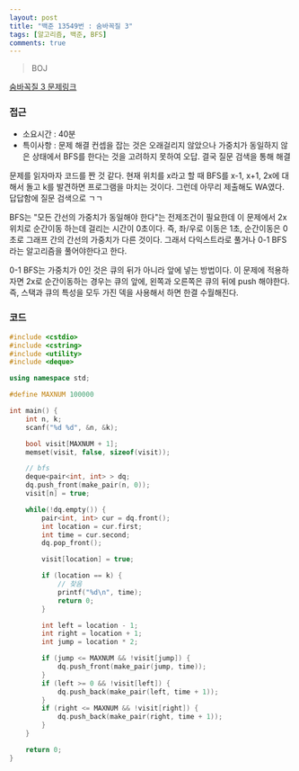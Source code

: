 ```yaml
---
layout: post
title: "백준 13549번 : 숨바꼭질 3"
tags: [알고리즘, 백준, BFS]
comments: true
---
```


> BOJ  

[숨바꼭질 3 문제링크](https://www.acmicpc.net/problem/13549)  

### 접근  
- 소요시간 : 40분
- 특이사항 : 문제 해결 컨셉을 잡는 것은 오래걸리지 않았으나 가중치가 동일하지 않은 상태에서 BFS를 한다는 것을 고려하지 못하여 오답. 결국 질문 검색을 통해 해결  

문제를 읽자마자 코드를 짠 것 같다. 현재 위치를 x라고 할 때 BFS를 x-1, x+1, 2x에 대해서 돌고 k를 발견하면 프로그램을 마치는 것이다. 그런데 아무리 제출해도 WA였다. 답답함에 질문 검색으로 ㄱㄱ  

BFS는 "모든 간선의 가중치가 동일해야 한다"는 전제조건이 필요한데 이 문제에서 2x 위치로 순간이동 하는데 걸리는 시간이 0초이다. 즉, 좌/우로 이동은 1초, 순간이동은 0초로 그래프 간의 간선의 가중치가 다른 것이다. 그래서 다익스트라로 풀거나 0-1 BFS라는 알고리즘을 풀어야한다고 한다.  

0-1 BFS는 가중치가 0인 것은 큐의 뒤가 아니라 앞에 넣는 방법이다. 이 문제에 적용하자면 2x로 순간이동하는 경우는 큐의 앞에, 왼쪽과 오른쪽은 큐의 뒤에 push 해야한다. 즉, 스택과 큐의 특성을 모두 가진 덱을 사용해서 하면 한결 수월해진다.  

### 코드  
~~~c++
#include <cstdio>
#include <cstring>
#include <utility>
#include <deque>

using namespace std;

#define MAXNUM 100000

int main() {
    int n, k;
    scanf("%d %d", &n, &k);

    bool visit[MAXNUM + 1];
    memset(visit, false, sizeof(visit));

    // bfs
    deque<pair<int, int> > dq;
    dq.push_front(make_pair(n, 0));
    visit[n] = true;

    while(!dq.empty()) {
        pair<int, int> cur = dq.front();
        int location = cur.first;
        int time = cur.second;
        dq.pop_front();

        visit[location] = true;

        if (location == k) {
            // 찾음
            printf("%d\n", time);
            return 0;
        }

        int left = location - 1;
        int right = location + 1;
        int jump = location * 2;

        if (jump <= MAXNUM && !visit[jump]) {
            dq.push_front(make_pair(jump, time));
        }
        if (left >= 0 && !visit[left]) {
            dq.push_back(make_pair(left, time + 1));
        }
        if (right <= MAXNUM && !visit[right]) {
            dq.push_back(make_pair(right, time + 1));
        }
    }

    return 0;
}
~~~
